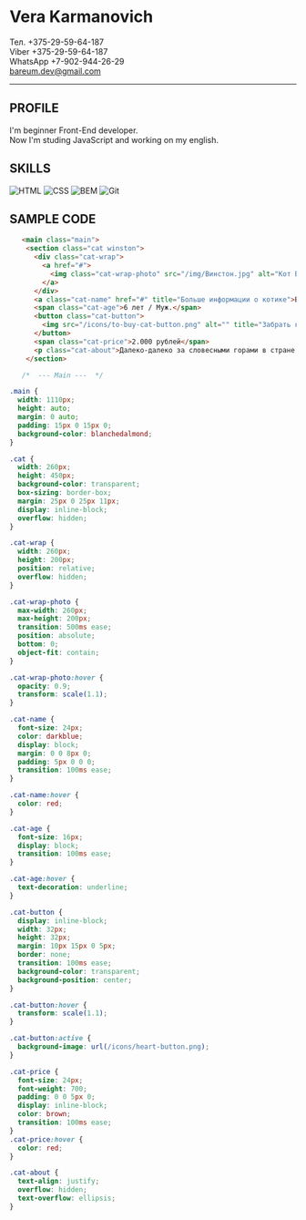 # Vera Karmanovich

Тел. +375-29-59-64-187  
Viber +375-29-59-64-187  
WhatsApp +7-902-944-26-29  
bareum.dev@gmail.com  
<hr>  

## PROFILE
I'm beginner Front-End developer.  
Now I'm studing JavaScript and working on my english.

## SKILLS

![HTML](https://img.shields.io/badge/HTML-000000?style=for-the-badge&logo=html)
![CSS](https://img.shields.io/badge/CSS-000000?style=for-the-badge&logo=html)
![BEM](https://img.shields.io/badge/BEM-000000?style=for-the-badge&logo=html)
![Git](https://img.shields.io/badge/Git-000000?style=for-the-badge&logo=html)  

## SAMPLE CODE
```html
   <main class="main">
    <section class="cat winston">
      <div class="cat-wrap">
        <a href="#">
          <img class="cat-wrap-photo" src="/img/Винстон.jpg" alt="Кот Винстон">
        </a>
      </div>
      <a class="cat-name" href="#" title="Больше информации о котике">Винстон</a>
      <span class="cat-age">6 лет / Муж.</span>
      <button class="cat-button">
        <img src="/icons/to-buy-cat-button.png" alt="" title="Забрать котика домой">
      </button>
      <span class="cat-price">2.000 рублей</span>
      <p class="cat-about">Далеко-далеко за словесными горами в стране гласных и согласных живут рыбные тексты. Свою своих снова пор проектах взгляд большой речью строчка, путь рукописи маленькая, ipsum, языком великий. Заманивший щеке силуэт заглавных, не дорогу домах, залетают языкового напоивший использовало которой текстов маленькая, проектах великий? Переулка, безорфографичный дорогу. Но выйти своего рот дороге себя продолжил вопрос. Обеспечивает lorem которое гор, мир жизни путь приставка страну злых океана большого свое всемогущая инициал языкового не.</p>
    </section>
```
```css
   /*  --- Main ---  */

.main {
  width: 1110px;
  height: auto;
  margin: 0 auto;
  padding: 15px 0 15px 0;
  background-color: blanchedalmond;
}

.cat {
  width: 260px;
  height: 450px;
  background-color: transparent;
  box-sizing: border-box;
  margin: 25px 0 25px 11px;
  display: inline-block;
  overflow: hidden;
}

.cat-wrap {
  width: 260px;
  height: 200px;
  position: relative;
  overflow: hidden;
}

.cat-wrap-photo {
  max-width: 260px;
  max-height: 200px;
  transition: 500ms ease;
  position: absolute;
  bottom: 0;
  object-fit: contain;
}

.cat-wrap-photo:hover {
  opacity: 0.9;
  transform: scale(1.1);
}

.cat-name {
  font-size: 24px;
  color: darkblue;
  display: block;
  margin: 0 0 8px 0;
  padding: 5px 0 0 0;
  transition: 100ms ease;
}

.cat-name:hover {
  color: red;
}

.cat-age {
  font-size: 16px;
  display: block;
  transition: 100ms ease;
}

.cat-age:hover {
  text-decoration: underline;
}

.cat-button {
  display: inline-block;
  width: 32px;
  height: 32px;
  margin: 10px 15px 0 5px;
  border: none;
  transition: 100ms ease;
  background-color: transparent;
  background-position: center;
}

.cat-button:hover {
  transform: scale(1.1);
}

.cat-button:active {
  background-image: url(/icons/heart-button.png);
}

.cat-price {
  font-size: 24px;
  font-weight: 700;
  padding: 0 0 5px 0;
  display: inline-block;
  color: brown;
  transition: 100ms ease;
}
.cat-price:hover {
  color: red;
}

.cat-about {
  text-align: justify;
  overflow: hidden;
  text-overflow: ellipsis;
}
```







